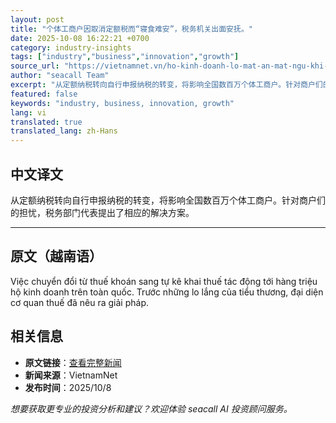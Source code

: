 ```yaml
---
layout: post
title: "个体工商户因取消定额税而“寝食难安”，税务机关出面安抚。"
date: 2025-10-08 16:22:21 +0700
category: industry-insights
tags: ["industry","business","innovation","growth"]
source_url: "https://vietnamnet.vn/ho-kinh-doanh-lo-mat-an-mat-ngu-khi-bo-thue-khoan-co-quan-thue-tran-an-2450611.html"
author: "seacall Team"
excerpt: "从定额纳税转向自行申报纳税的转变，将影响全国数百万个体工商户。针对商户们的担忧，税务部门代表提出了相应的解决方案。..."
featured: false
keywords: "industry, business, innovation, growth"
lang: vi
translated: true
translated_lang: zh-Hans
---
```


## 中文译文

从定额纳税转向自行申报纳税的转变，将影响全国数百万个体工商户。针对商户们的担忧，税务部门代表提出了相应的解决方案。

---

## 原文（越南语）

Việc chuyển đổi từ thuế khoán sang tự kê khai thuế tác động tới hàng triệu hộ kinh doanh trên toàn quốc. Trước những lo lắng của tiểu thương, đại diện cơ quan thuế đã nêu ra giải pháp.

## 相关信息

- **原文链接**：[查看完整新闻](https://vietnamnet.vn/ho-kinh-doanh-lo-mat-an-mat-ngu-khi-bo-thue-khoan-co-quan-thue-tran-an-2450611.html)
- **新闻来源**：VietnamNet
- **发布时间**：2025/10/8

*想要获取更专业的投资分析和建议？欢迎体验 seacall AI 投资顾问服务。*